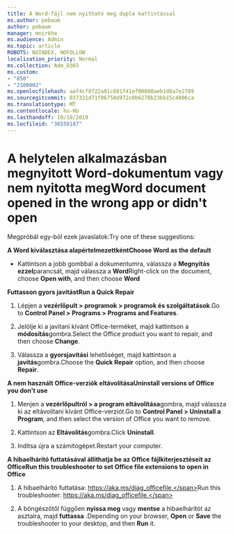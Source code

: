 ```yaml
---
title: A Word-fájl nem nyitható meg dupla kattintással
ms.author: pebaum
author: pebaum
manager: mnirkhe
ms.audience: Admin
ms.topic: article
ROBOTS: NOINDEX, NOFOLLOW
localization_priority: Normal
ms.collection: Adm_O365
ms.custom:
- "850"
- "2100002"
ms.openlocfilehash: aaf4cf8f22a81c601f41ef00080aeb1d8a7e2789
ms.sourcegitcommit: 037331d71f06750d972c0b6278b23bb15c4806ca
ms.translationtype: MT
ms.contentlocale: hu-HU
ms.lasthandoff: 10/18/2019
ms.locfileid: "36558187"
---
```

# <a name="word-document-opened-in-the-wrong-app-or-didnt-open"></a><span data-ttu-id="b7f03-102">A helytelen alkalmazásban megnyitott Word-dokumentum vagy nem nyitotta meg</span><span class="sxs-lookup"><span data-stu-id="b7f03-102">Word document opened in the wrong app or didn't open</span></span>

<span data-ttu-id="b7f03-103">Megpróbál egy-ból ezek javaslatok:</span><span class="sxs-lookup"><span data-stu-id="b7f03-103">Try one of these suggestions:</span></span>

<span data-ttu-id="b7f03-104">**A Word kiválasztása alapértelmezettként**</span><span class="sxs-lookup"><span data-stu-id="b7f03-104">**Choose Word as the default**</span></span>

- <span data-ttu-id="b7f03-105">Kattintson a jobb gombbal a dokumentumra, válassza a **Megnyitás ezzel**parancsát, majd válassza a **Word**</span><span class="sxs-lookup"><span data-stu-id="b7f03-105">Right-click on the document, choose **Open with**, and then choose **Word**</span></span>

<span data-ttu-id="b7f03-106">**Futtasson gyors javítást**</span><span class="sxs-lookup"><span data-stu-id="b7f03-106">**Run a Quick Repair**</span></span>

1. <span data-ttu-id="b7f03-107">Lépjen a **vezérlőpult > programok > programok és szolgáltatások**.</span><span class="sxs-lookup"><span data-stu-id="b7f03-107">Go to **Control Panel > Programs > Programs and Features**.</span></span>

2. <span data-ttu-id="b7f03-108">Jelölje ki a javítani kívánt Office-terméket, majd kattintson a **módosítás**gombra.</span><span class="sxs-lookup"><span data-stu-id="b7f03-108">Select the Office product you want to repair, and then choose **Change**.</span></span>

3. <span data-ttu-id="b7f03-109">Válassza a **gyorsjavítási** lehetőséget, majd kattintson a **javítás**gombra.</span><span class="sxs-lookup"><span data-stu-id="b7f03-109">Choose the **Quick Repair** option, and then choose **Repair**.</span></span>

<span data-ttu-id="b7f03-110">**A nem használt Office-verziók eltávolítása**</span><span class="sxs-lookup"><span data-stu-id="b7f03-110">**Uninstall versions of Office you don't use**</span></span>

1. <span data-ttu-id="b7f03-111">Menjen a **vezérlőpultról > a program eltávolítása**gombra, majd válassza ki az eltávolítani kívánt Office-verziót.</span><span class="sxs-lookup"><span data-stu-id="b7f03-111">Go to **Control Panel > Uninstall a Program**, and then select the version of Office you want to remove.</span></span>

2. <span data-ttu-id="b7f03-112">Kattintson az **Eltávolítás**gombra.</span><span class="sxs-lookup"><span data-stu-id="b7f03-112">Click **Uninstall**.</span></span>

3. <span data-ttu-id="b7f03-113">Indítsa újra a számítógépet.</span><span class="sxs-lookup"><span data-stu-id="b7f03-113">Restart your computer.</span></span>

<span data-ttu-id="b7f03-114">**A hibaelhárító futtatásával állíthatja be az Office fájlkiterjesztéseit az Office**</span><span class="sxs-lookup"><span data-stu-id="b7f03-114">**Run this troubleshooter to set Office file extensions to open in Office**</span></span>

1. <span data-ttu-id="b7f03-115">A hibaelhárító futtatása: https://aka.ms/diag_officefile.</span><span class="sxs-lookup"><span data-stu-id="b7f03-115">Run this troubleshooter: https://aka.ms/diag_officefile.</span></span>

2. <span data-ttu-id="b7f03-116">A böngészőtől függően **nyissa meg** vagy **mentse** a hibaelhárítót az asztalra, majd **futtassa** .</span><span class="sxs-lookup"><span data-stu-id="b7f03-116">Depending on your browser, **Open** or **Save** the troubleshooter to your desktop, and then **Run** it.</span></span>
